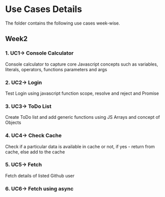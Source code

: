 # Use Cases Details
The folder contains the following use cases week-wise.

## Week2

### 1. UC1-> Console Calculator
Console calculator to capture core Javascript concepts such as variables, literals, operators, functions parameters and args

### 2. UC2-> Login
Test Login using javascript function scope, resolve and reject and Promise

### 3. UC3-> ToDo List
Create ToDo list and add generic functions using JS Arrays and concept of Objects

### 4. UC4-> Check Cache
Check if a particular data is available in cache or not, if yes - return from cache, else add to the cache

### 5. UC5-> Fetch
Fetch details of listed Github user

### 6. UC6-> Fetch using async

